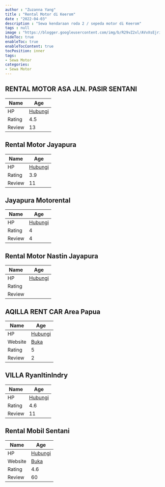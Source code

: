 ```yaml
---
author : "Zuzanna Yang"
title : "Rental Motor di Keerom"
date : "2022-04-03"
description : "Sewa kendaraan roda 2 / sepeda motor di Keerom"
tags : null
image : "https://blogger.googleusercontent.com/img/b/R29vZ2xl/AVvXsEjriJxxsZKh9hK_6D-hHQwAlJHefL_poLw29_DKDPXvi6TUjvA_nVci6wjoXm-loE-pLYuDJC2RGKakcYTsqPk23AhR6A7yLbVbBm-ctAhJTZVHYBd1NdEbT3uVAurVg14NnpwmKSBGlogIcsv5OvyM42Kh7Eq7jzrZW9uWZ0GDQ3q36-iLrZOFO_KdGw/w300-h200/rental-motor-di-keerom.png"
hideToc: true
enableToc: true
enableTocContent: true
tocPosition: inner
tags:
- Sewa Motor
categories:
- Sewa Motor
---
```



## RENTAL MOTOR ASA JLN. PASIR SENTANI

Name | Age
--------|------
HP | [Hubungi](https://pcandroidplayer.blogspot.com/?clayads=https://getnumber.ndower.dev?phone=MDgyMTk4MzE2ODc1)
Rating | 4.5
Review | 13


## Rental Motor Jayapura

Name | Age
--------|------
HP | [Hubungi](https://pcandroidplayer.blogspot.com/?clayads=https://getnumber.ndower.dev?phone=MDgxMTQ4OTYxMzE=)
Rating | 3.9
Review | 11


## Jayapura Motorental

Name | Age
--------|------
HP | [Hubungi](https://pcandroidplayer.blogspot.com/?clayads=https://getnumber.ndower.dev?phone=MDgxMzEwMDA4MTk1)
Rating | 4
Review | 4


## Rental Motor Nastin Jayapura

Name | Age
--------|------
HP | [Hubungi](https://pcandroidplayer.blogspot.com/?clayads=https://getnumber.ndower.dev?phone=MDgyMTk4ODM5ODU0)
Rating | 
Review | 


## AQILLA RENT CAR Area Papua

Name | Age
--------|------
HP | [Hubungi](https://pcandroidplayer.blogspot.com/?clayads=https://getnumber.ndower.dev?phone=MDgxMzI1NTE3MTkx)
Website | [Buka](https://pcandroidplayer.blogspot.com/?clayads=aHR0cHM6Ly9hbGZhYXFpbGxhLmNvLmlkLw==) 
Rating | 5
Review | 2


## VILLA RyanItinIndry

Name | Age
--------|------
HP | [Hubungi](https://pcandroidplayer.blogspot.com/?clayads=https://getnumber.ndower.dev?phone=MDgxMTQ4MTY3MzM=)
Rating | 4.6
Review | 11


## Rental Mobil Sentani

Name | Age
--------|------
HP | [Hubungi](https://pcandroidplayer.blogspot.com/?clayads=https://getnumber.ndower.dev?phone=MDgxMzQ0MjgyOTIw)
Website | [Buka](https://pcandroidplayer.blogspot.com/?clayads=aHR0cDovL3JlbnRhbG1vYmlsc2VudGFuaS5jb20v) 
Rating | 4.6
Review | 60



